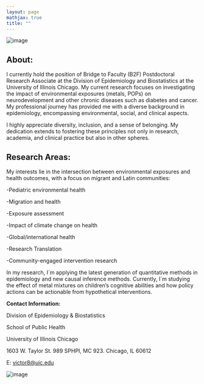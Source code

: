 ```yaml
---
layout: page
mathjax: true
title: ""
---
```



 
 ![image](https://github.com/victorflorez/victorflorez.github.io/assets/100101223/409ac24f-844a-4d70-981e-3db3f82789d9)



  
## About:
I currently hold the position of Bridge to Faculty (B2F) Postdoctoral Research Associate at the Division of Epidemiology and Biostatistics at the University of Illinois Chicago. My current research focuses on investigating the impact of environmental exposures (metals, POPs) on neurodevelopment and other chronic diseases such as diabetes and cancer. My professional journey has provided me with a diverse background in epidemiology, encompassing environmental, social, and clinical aspects.

I highly appreciate diversity, inclusion, and a sense of belonging. My dedication extends to fostering these principles not only in research, academia, and clinical practice but also in other spheres.


## Research Areas:
My interests lie in the intersection between environmental exposures and health outcomes, with a focus on migrant and Latin communities:

 -Pediatric environmental health 

 -Migration and health
 
 -Exposure assessment
 
 -Impact of climate change on health
 
 -Global/international health
 
 -Research Translation
 
 -Community-engaged intervention research

In my research, I´m applying the latest generation of quantitative methods in epidemiology and new causal inference methods. Currently, I´m studying the effect of metal mixtures on children’s cognitive abilities and how policy actions can be actionable from hypothetical interventions.





   **Contact Information:**
   
Division of Epidemiology & Biostatistics

School of Public Health

University of Illinois Chicago

1603 W. Taylor St. 989 SPHPI, MC 923. Chicago, IL 60612

E: victor8@uic.edu 


      
![image](https://github.com/user-attachments/assets/c735ce0d-2c68-4995-a936-955c88a927d0)

